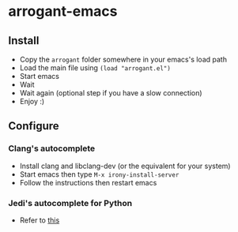 # arrogant-emacs

## Install
- Copy the `arrogant` folder somewhere in your emacs's load path
- Load the main file using `(load "arrogant.el")`
- Start emacs
- Wait
- Wait again (optional step if you have a slow connection)
- Enjoy :)

## Configure
### Clang's autocomplete
- Install clang and libclang-dev (or the equivalent for your system)
- Start emacs then type `M-x irony-install-server`
- Follow the instructions then restart emacs

### Jedi's autocomplete for Python
- Refer to [this](]http://tkf.github.io/emacs-jedi/latest/#requirements)